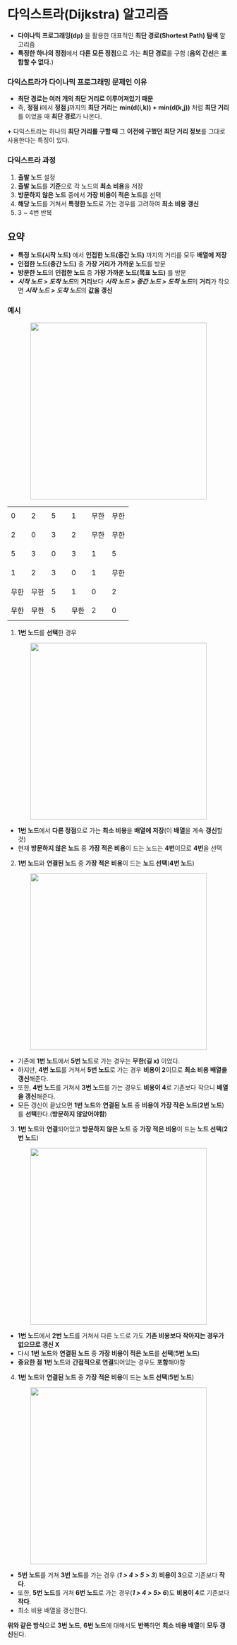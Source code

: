 
# 다익스트라(Dijkstra) 알고리즘 

- **다이나믹 프로그래밍(dp)** 을 활용한 대표적인 **최단 경로(Shortest Path) 탐색** 알고리즘
- **특정한 하나의 정점**에서 **다른 모든 정점**으로 가는 **최단 경로**를 구함 (**음의 간선**은 **포함할 수 없다.**)


### 다익스트라가 다이나믹 프로그래밍 문제인 이유 
- **최단 경로는 여러 개의 최단 거리로 이루어져있기 때문**
- 즉, **정점 i**에서 **정점 j**까지의 **최단 거리**는 **min(d(i,k)) + min(d(k,j))** 처럼 **최단 거리**를 이었을 때 **최단 경로**가 나온다.

<b>+</b> 다익스트라는 하나의 **최단 거리를 구할 때** 그 **이전에 구했던 최단 거리 정보**를 그대로 사용한다는 특징이 있다. 

### 다익스트라 과정
 1. **출발 노드** 설정
 2. **출발 노드**를 **기준**으로 각 노드의 **최소 비용**을 저장
 3. **방문하지 않은 노드** 중에서 **가장 비용이 적은 노드**를 선택
 4. **해당 노드**를 거쳐서 **특정한 노드**로 가는 경우를 고려하여 **최소 비용 갱신**
 5. 3 ~ 4번 반복


## 요약
 - **특정 노드(시작 노드)** 에서 **인접한 노드(중간 노드)** 까지의 거리를 모두 **배열에 저장**
 - **인접한 노드(중간 노드)** 중 **가장 거리가 가까운 노드**를 방문
 - **방문한 노드**의 **인접한 노드** 중 **가장 가까운 노드(목표 노드)** 를 방문
 - ***시작 노드 > 도착 노드***의 **거리**보다 ***시작 노드 > 중간 노드 > 도착 노드***의 **거리**가 작으면 ***시작 노드 > 도착 노드***의 **값을 갱신**
### 예시
<p align="center"><img src="https://user-images.githubusercontent.com/63500239/109421072-1e890780-7a19-11eb-9e5d-e0c997cc34dd.png" width="400px" height="400px"></p>

<div class="se_sectionArea se_align-left" align = "center">
            <div class="se_editArea">
                <div id="SEDOC-1526265814729--1936273098_table_0" data-attachment-id="" class="se_table_wrap">
                    <div class="se_table_innerWrap">
                        <table class="se_table_col" style="width:100%;">
                            <tbody>
                                <tr>
                                    <td class="se_cell se_align-center" colspan="1" rowspan="1" style="width:16.725979%;height:43.0px;background-color:;">
                                        <div class="se_cellArea"><span class="se_ff_nanumbarungothic">0</span></div>
                                    </td>
                                    <td class="se_cell se_align-center" colspan="1" rowspan="1" style="width:16.548042%;height:43.0px;background-color:;">
                                        <div class="se_cellArea"><span class="se_ff_nanumbarungothic">2</span></div>
                                    </td>
                                    <td class="se_cell se_align-center" colspan="1" rowspan="1" style="width:16.725979%;height:43.0px;background-color:;">
                                        <div class="se_cellArea"><span class="se_ff_nanumbarungothic">5</span></div>
                                    </td>
                                    <td class="se_cell se_align-center" colspan="1" rowspan="1" style="width:16.548042%;height:43.0px;background-color:;">
                                        <div class="se_cellArea"><span class="se_ff_nanumbarungothic">1</span></div>
                                    </td>
                                    <td class="se_cell se_align-center" colspan="1" rowspan="1" style="width:16.725979%;height:43.0px;background-color:;">
                                        <div class="se_cellArea"><span class="se_ff_nanumbarungothic">무한</span></div>
                                    </td>
                                    <td class="se_cell se_align-center" colspan="1" rowspan="1" style="width:16.725979%;height:43.0px;background-color:;">
                                        <div class="se_cellArea"><span class="se_ff_nanumbarungothic">무한</span></div>
                                    </td>
                                </tr>
                                <tr>
                                    <td class="se_cell se_align-center" colspan="1" rowspan="1" style="width:16.725979%;height:43.0px;background-color:;">
                                        <div class="se_cellArea"><span class="se_ff_nanumbarungothic">2</span></div>
                                    </td>
                                    <td class="se_cell se_align-center" colspan="1" rowspan="1" style="width:16.548042%;height:43.0px;background-color:;">
                                        <div class="se_cellArea"><span class="se_ff_nanumbarungothic">0</span></div>
                                    </td>
                                    <td class="se_cell se_align-center" colspan="1" rowspan="1" style="width:16.725979%;height:43.0px;background-color:;">
                                        <div class="se_cellArea"><span class="se_ff_nanumbarungothic">3</span></div>
                                    </td>
                                    <td class="se_cell se_align-center" colspan="1" rowspan="1" style="width:16.548042%;height:43.0px;background-color:;">
                                        <div class="se_cellArea"><span class="se_ff_nanumbarungothic">2</span></div>
                                    </td>
                                    <td class="se_cell se_align-center" colspan="1" rowspan="1" style="width:16.725979%;height:43.0px;background-color:;">
                                        <div class="se_cellArea"><span class="se_ff_nanumbarungothic">무한</span></div>
                                    </td>
                                    <td class="se_cell se_align-center" colspan="1" rowspan="1" style="width:16.725979%;height:43.0px;background-color:;">
                                        <div class="se_cellArea"><span class="se_ff_nanumbarungothic">무한</span></div>
                                    </td>
                                </tr>
                                <tr>
                                    <td class="se_cell se_align-center" colspan="1" rowspan="1" style="width:16.725979%;height:43.0px;background-color:;">
                                        <div class="se_cellArea"><span class="se_ff_nanumbarungothic">5</span></div>
                                    </td>
                                    <td class="se_cell se_align-center" colspan="1" rowspan="1" style="width:16.548042%;height:43.0px;background-color:;">
                                        <div class="se_cellArea"><span class="se_ff_nanumbarungothic">3</span></div>
                                    </td>
                                    <td class="se_cell se_align-center" colspan="1" rowspan="1" style="width:16.725979%;height:43.0px;background-color:;">
                                        <div class="se_cellArea"><span class="se_ff_nanumbarungothic">0</span></div>
                                    </td>
                                    <td class="se_cell se_align-center" colspan="1" rowspan="1" style="width:16.548042%;height:43.0px;background-color:;">
                                        <div class="se_cellArea"><span class="se_ff_nanumbarungothic">3</span></div>
                                    </td>
                                    <td class="se_cell se_align-center" colspan="1" rowspan="1" style="width:16.725979%;height:43.0px;background-color:;">
                                        <div class="se_cellArea"><span class="se_ff_nanumbarungothic">1</span></div>
                                    </td>
                                    <td class="se_cell se_align-center" colspan="1" rowspan="1" style="width:16.725979%;height:43.0px;background-color:;">
                                        <div class="se_cellArea"><span class="se_ff_nanumbarungothic">5</span></div>
                                    </td>
                                </tr>
                                <tr>
                                    <td class="se_cell se_align-center" colspan="1" rowspan="1" style="width:16.725979%;height:43.0px;background-color:;">
                                        <div class="se_cellArea"><span class="se_ff_nanumbarungothic">1</span></div>
                                    </td>
                                    <td class="se_cell se_align-center" colspan="1" rowspan="1" style="width:16.548042%;height:43.0px;background-color:;">
                                        <div class="se_cellArea"><span class="se_ff_nanumbarungothic">2</span></div>
                                    </td>
                                    <td class="se_cell se_align-center" colspan="1" rowspan="1" style="width:16.725979%;height:43.0px;background-color:;">
                                        <div class="se_cellArea"><span class="se_ff_nanumbarungothic">3</span></div>
                                    </td>
                                    <td class="se_cell se_align-center" colspan="1" rowspan="1" style="width:16.548042%;height:43.0px;background-color:;">
                                        <div class="se_cellArea"><span class="se_ff_nanumbarungothic">0</span></div>
                                    </td>
                                    <td class="se_cell se_align-center" colspan="1" rowspan="1" style="width:16.725979%;height:43.0px;background-color:;">
                                        <div class="se_cellArea"><span class="se_ff_nanumbarungothic">1</span></div>
                                    </td>
                                    <td class="se_cell se_align-center" colspan="1" rowspan="1" style="width:16.725979%;height:43.0px;background-color:;">
                                        <div class="se_cellArea"><span class="se_ff_nanumbarungothic">무한</span></div>
                                    </td>
                                </tr>
                                <tr>
                                    <td class="se_cell se_align-center" colspan="1" rowspan="1" style="width:16.725979%;height:43.0px;background-color:;">
                                        <div class="se_cellArea"><span class="se_ff_nanumbarungothic">무한</span></div>
                                    </td>
                                    <td class="se_cell se_align-center" colspan="1" rowspan="1" style="width:16.548042%;height:43.0px;background-color:;">
                                        <div class="se_cellArea"><span class="se_ff_nanumbarungothic">무한</span></div>
                                    </td>
                                    <td class="se_cell se_align-center" colspan="1" rowspan="1" style="width:16.725979%;height:43.0px;background-color:;">
                                        <div class="se_cellArea">5<br></div>
                                    </td>
                                    <td class="se_cell se_align-center" colspan="1" rowspan="1" style="width:16.548042%;height:43.0px;background-color:;">
                                        <div class="se_cellArea"><span class="se_ff_nanumbarungothic">1</span></div>
                                    </td>
                                    <td class="se_cell se_align-center" colspan="1" rowspan="1" style="width:16.725979%;height:43.0px;background-color:;">
                                        <div class="se_cellArea"><span class="se_ff_nanumbarungothic">0</span></div>
                                    </td>
                                    <td class="se_cell se_align-center" colspan="1" rowspan="1" style="width:16.725979%;height:43.0px;background-color:;">
                                        <div class="se_cellArea"><span class="se_ff_nanumbarungothic">2</span></div>
                                    </td>
                                </tr>
                                <tr>
                                    <td class="se_cell se_align-center" colspan="1" rowspan="1" style="width:16.725979%;height:43.0px;background-color:;">
                                        <div class="se_cellArea"><span style="color: rgb(0, 0, 0);" class="se_ff_nanumbarungothic">무한</span></div>
                                    </td>
                                    <td class="se_cell se_align-center" colspan="1" rowspan="1" style="width:16.548042%;height:43.0px;background-color:;">
                                        <div class="se_cellArea"><span style="color: rgb(0, 0, 0);" class="se_ff_nanumbarungothic">무한</span></div>
                                    </td>
                                    <td class="se_cell se_align-center" colspan="1" rowspan="1" style="width:16.725979%;height:43.0px;background-color:;">
                                        <div class="se_cellArea"><span class="se_ff_nanumbarungothic">5</span></div>
                                    </td>
                                    <td class="se_cell se_align-center" colspan="1" rowspan="1" style="width:16.548042%;height:43.0px;background-color:;">
                                        <div class="se_cellArea"><span style="color: rgb(0, 0, 0);" class="se_ff_nanumbarungothic">무한</span></div>
                                    </td>
                                    <td class="se_cell se_align-center" colspan="1" rowspan="1" style="width:16.725979%;height:43.0px;background-color:;">
                                        <div class="se_cellArea"><span class="se_ff_nanumbarungothic">2</span></div>
                                    </td>
                                    <td class="se_cell se_align-center" colspan="1" rowspan="1" style="width:16.725979%;height:43.0px;background-color:;">
                                        <div class="se_cellArea"><span class="se_ff_nanumbarungothic">0</span></div>
                                    </td>
                                </tr>
                            </tbody>
                        </table>
                    </div>
                </div>
            </div>
</div>


1.  **1번 노드**를 **선택**한 경우
<p align="center"><img src="https://user-images.githubusercontent.com/63500239/109421264-ee8e3400-7a19-11eb-8415-26b225ddb868.png" width="400px" height="400px"></p>

- **1번 노드**에서 **다른 정점**으로 가는 **최소 비용**을 **배열에 저장**(이 **배열**을 계속 **갱신**할 것)
- 현재 **방문하지 않은 노드** 중 **가장 적은 비용**이 드는 노드는 **4번**이므로 **4번**을 선택

2.  **1번 노드**와 **연결된 노드** 중 **가장 적은 비용**이 드는 **노드 선택**(**4번 노드**)
<p align="center"><img src="https://user-images.githubusercontent.com/63500239/109421528-1631cc00-7a1b-11eb-9e7a-1025e2a8079d.png" width="400px" height="400px"></p>

- 기존에 **1번 노드**에서 **5번 노드**로 가는 경우는 **무한(길 x)** 이었다.
- 하지만, **4번 노드**를 거쳐서 **5번 노드**로 가는 경우 **비용이 2**이므로 **최소 비용 배열을 갱신**해준다.
- 또한, **4번 노드**를 거쳐서 **3번 노드**를 가는 경우도 **비용이 4**로 기존보다 작으니 **배열을 갱신**해준다.
- 모든 갱신이 끝났으면 **1번 노드**와 **연결된 노드** 중 **비용이 가장 작은 노드**(**2번 노드**)를 **선택**한다.(**방문하지 않았어야함**)

3.  **1번 노드**와 **연결**되어있고 **방문하지 않은 노드** 중 **가장 적은 비용**이 드는 **노드 선택**(**2번 노드**)
<p align="center"><img src="https://user-images.githubusercontent.com/63500239/109421687-ad971f00-7a1b-11eb-94cf-65cff92150c1.png" width="400px" height="400px"></p>

- **1번 노드**에서 **2번 노드**를 거쳐서 다른 노드로 가도 **기존 비용보다 작아지는 경우가 없으므로 갱신 X**
- 다시 **1번 노드**와 **연결된 노드** 중 **가장 비용이 적은 노드**를 **선택**(**5번 노드**)
- **중요한 점** **1번 노드**와 **간접적으로 연결**되어있는 경우도 **포함**해야함

4.  **1번 노드**와 **연결된 노드** 중 **가장 적은 비용**이 드는 **노드 선택**(**5번 노드**)
<p align="center"><img src="https://user-images.githubusercontent.com/63500239/109421828-4fb70700-7a1c-11eb-99d4-a028fd08367c.png" width="400px" height="400px"></p>

 - **5번 노드**를 거쳐 **3번 노드**를 가는 경우 (***1 > 4 > 5 > 3***) **비용이 3**으로 기존보다 **작다**.
 - 또한, **5번 노드**를 거쳐 **6번 노드**로 가는 경우(***1 > 4 > 5> 6***)도 **비용이 4**로 기존보다 **작다**.
 - 최소 비용 배열을 갱신한다.

**위와 같은 방식**으로 **3번 노드**, **6번 노드**에 대해서도 **반복**하면 **최소 비용 배열**이 **모두 갱신**된다.





